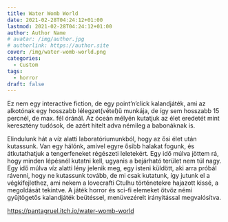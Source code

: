 ```yaml
---
title: Water Womb World
date: 2021-02-28T04:24:12+01:00
lastmod: 2021-02-28T04:24:12+01:00
author: Author Name
# avatar: /img/author.jpg
# authorlink: https://author.site
cover: /img/water-womb-world.png
categories:
  - Custom
tags:
  - horror
draft: false
---
```


Ez nem egy interactive fiction, de egy point’n’click kalandjáték, ami az alkotónak egy hosszabb lélegzet(vétel)ű munkája, de így sem hosszabb 15 percnél, de max. fél óránál. Az óceán mélyén kutatjuk az élet eredetét mint keresztény tudósok, de azért hitelt adva némileg a babonáknak is.
<!--more-->

Elindulunk hát a víz alatti laboratóriumunkból, hogy az ősi élet után kutassunk. Van egy hálónk, amivel egyre ősibb halakat fogunk, és átkutathatjuk a tengerfeneket régészeti leletekért. Egy idő múlva jöttem rá, hogy minden lépésnél kutatni kell, ugyanis a bejárható terület nem túl nagy. Egy idő múlva víz alatti lény jelenik meg, egy isteni küldött, aki arra próbál rávenni, hogy ne kutassunk tovább, de mi csak kutatunk, így jutunk el a végkifejlethez, ami nekem a lovecrafti Ctulhu történetekre hajazott kissé, a megoldását tekintve. A játék horror és sci-fi elemeket ötvöz némi gyűjtögetős kalandjáték beütéssel, menüvezérelt irányítással megvalósítva.

https://pantagruel.itch.io/water-womb-world
